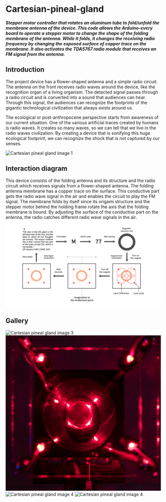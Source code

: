 # Cartesian-pineal-gland
**_Stepper motor controller that rotates an aluminum tube to fold/unfold the membrane antenna of the device. This code allows the Arduino-every board to operate a stepper motor to change the shape of the folding membrane of the antenna. While it folds, it changes the receiving radio frequency by changing the exposed surface of copper trace on the membrane. It also activates the TDA5767 radio module that receives an FM signal from the antenna._**

## Introduction

The project device has a flower-shaped antenna and a simple radio circuit. The antenna on the front receives radio waves around the device, like the recognition organ of a living organism. The detected signal passes through a radio circuit and is converted into a sound that audiences can hear. Through this signal, the audiences can recognize the footprints of the gigantic technological civilization that always exists around us.

The ecological or post-anthropocene perspective starts from awareness of our current situation. One of the various artificial traces created by humans is radio waves. It creates so many waves, so we can tell that we live in the radio waves civilization. By creating a device that is sonifying this huge ecological footprint, we can recognize the shock that is not captured by our senses.

![Cartesian pineal gland image 1](/assets/images/image_1.jpg)

## Interaction diagram
This device consists of the folding antenna and its structure and the radio circuit which receives signals from a flower-shaped antenna. The folding antenna membrane has a copper trace on the surface. This conductive part gets the radio wave signal in the air and enables the circuit to play the FM signal. The membrane folds by itself since its origami structure and the stepper motor behind the holding frame rotate the axis that the folding membrane is bound.  By adjusting the surface of the conductive part on the antenna, the radio catches different radio wave signals in the air.
![Cartesian pineal gland image 2](/assets/images/diagram.png)

## Gallery
![Cartesian pineal gland image 3](/assets/images/image_2.jpg)
![Cartesian pineal gland image 4](/assets/images/image_3.jpg)
![Cartesian pineal gland image 4](/assets/images/image_4.jpg)
![Cartesian pineal gland image 4](/assets/images/image_5.jpg)

